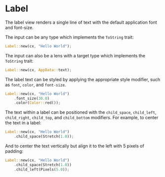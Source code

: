 # Label

The label view renders a single line of text with the default application font and font-size.

The input can be any type which implements the `ToString` trait:

```rust
Label::new(cx, "Hello World");
```

The input can also be a lens with a target type which implements the `ToString` trait:

```rust
Label::new(cx, AppData::text);
```

The label text can be styled by applying the appropriate style modifier, such as `font`, `color`, and `font-size`.

```rust
Label::new(cx, "Hello World")
    .font_size(30.0)
    .color(Color::red());
```

The text within a label can be positioned with the `child_space`, `child_left`, `child_right`, `child_top`, and `child_bottom` modifiers. For example, to center the text in a label:

```rust
Label::new(cx, "Hello World")
    .child_space(Stretch(1.0));
```

And to center the text vertically but align it to the left with 5 pixels of padding:

```rust
Label::new(cx, "Hello World")
    .child_space(Stretch(1.0))
    .child_left(Pixels(5.0));
```

